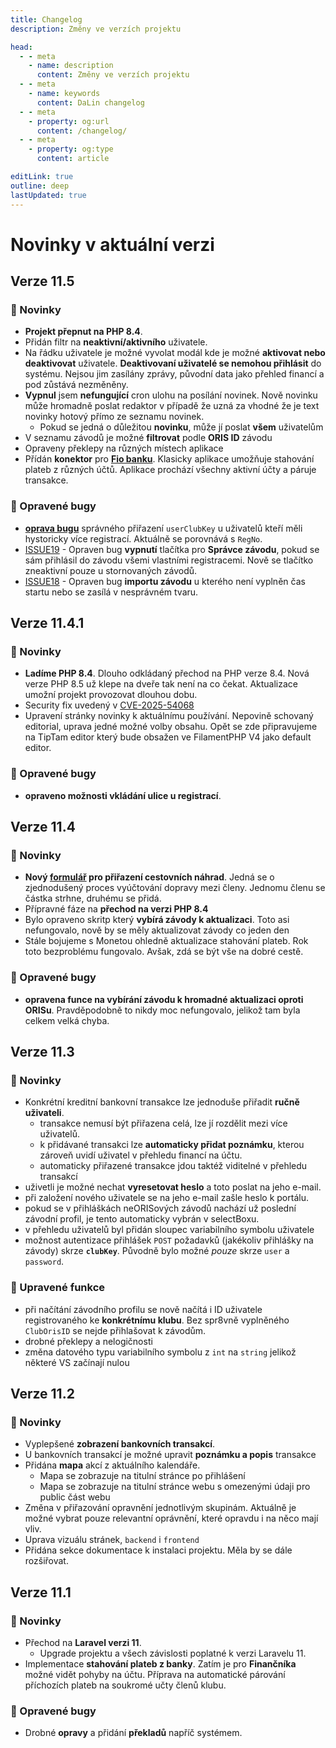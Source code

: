 ```yaml
---
title: Changelog
description: Změny ve verzích projektu

head:
  - - meta
    - name: description
      content: Změny ve verzích projektu
  - - meta
    - name: keywords
      content: DaLin changelog
  - - meta
    - property: og:url
      content: /changelog/
  - - meta
    - property: og:type
      content: article

editLink: true
outline: deep
lastUpdated: true
---
```


# Novinky v aktuální verzi

## Verze 11.5 <Badge type="info" text="13.08.2025" />

### :mega: Novinky
- **Projekt přepnut na PHP 8.4**.
- Přidán filtr na **neaktivní/aktivního** uživatele. 
- Na řádku uživatele je možné vyvolat modál kde je možné **aktivovat nebo deaktivovat** uživatele. **Deaktivovaní uživatelé se nemohou přihlásit** do systému. Nejsou jim zasílány zprávy, původní data jako přehled financí a pod zůstává nezměněny.
- **Vypnul** jsem **nefungující** cron ulohu na posílání novinek. Nově novinku může hromadně poslat redaktor v případě že uzná za vhodné že je text novinky hotový přímo ze seznamu novinek.
  - Pokud se jedná o důležitou **novinku**, může jí poslat **všem** uživatelům
- V seznamu závodů je možné **filtrovat** podle **ORIS ID** závodu
- Opraveny překlepy na různých místech aplikace
- Přídán **konektor** pro **[Fio banku](https://github.com/jZejda/dalin/issues/16)**. Klasicky aplikace umožňuje stahování plateb z různých účtů. Aplikace prochází všechny aktivní účty a páruje transakce.

### :wrench: Opravené bugy
- **[oprava bugu](https://github.com/jZejda/dalin/commit/0611ce8c1e755013a20efbd3839cee1005c2b7d5)** správného přiřazení `userClubKey` u uživatelů kteří měli hystoricky více registrací. Aktuálně se porovnává s `RegNo`.
- [ISSUE19](https://github.com/jZejda/dalin/issues/19) - Opraven bug **vypnutí** tlačítka pro **Správce závodu**, pokud se sám přihlásil do závodu všemi vlastními registracemi. Nově se tlačítko zneaktivní pouze u stornovaných závodů.
- [ISSUE18](https://github.com/jZejda/dalin/issues/18) - Opraven bug **importu závodu** u kterého není vyplněn čas startu nebo se zasílá v nesprávném tvaru.

## Verze 11.4.1 <Badge type="info" text="28.07.2025" />

### :mega: Novinky
- **Ladíme PHP 8.4**. Dlouho odkládaný přechod na PHP verze 8.4. Nová verze PHP 8.5 už klepe na dveře tak není na co čekat. Aktualizace umožní projekt provozovat dlouhou dobu.
- Security fix uvedený v [CVE-2025-54068](https://github.com/advisories/GHSA-29cq-5w36-x7w3)
- Upravení stránky novinky k aktuálnímu používání. Nepovině schovaný editorial, uprava jedné možné volby obsahu. Opět se zde připravujeme na TipTam editor který bude obsažen ve FilamentPHP V4 jako default editor.

### :wrench: Opravené bugy
- **opraveno možnosti vkládání ulice u registrací**.


## Verze 11.4 <Badge type="info" text="09.06.2025" />

### :mega: Novinky
- **Nový [formulář](https://jirizejda.cz/dalin/napoveda/jednoduche-cestovni-vyrovnani.html) pro přiřazení cestovních náhrad**. Jedná se o zjednodušený proces vyúčtování dopravy mezi členy. Jednomu členu se částka strhne, druhému se přidá.
- Přípravné fáze na **přechod na verzi PHP 8.4**
- Bylo opraveno skritp který **vybírá závody k aktualizaci**. Toto asi nefungovalo, nově by se měly aktualizovat závody co jeden den
- Stále bojujeme s Monetou ohledně aktualizace stahování plateb. Rok toto bezproblému fungovalo. Avšak, zdá se být vše na dobré cestě.

### :wrench: Opravené bugy
- **opravena funce na vybírání závodu k hromadné aktualizaci oproti ORISu**. Pravděpodobně to nikdy moc nefungovalo, jelikož tam byla celkem velká chyba.


## Verze 11.3 <Badge type="info" text="03.01.2025" />

### :mega: Novinky
- Konkrétní kreditní bankovní transakce lze jednoduše přiřadit **ručně uživateli**.
    - transakce nemusí být přiřazena celá, lze jí rozdělit mezi více uživatelů.
    - k přidávané transakci lze **automaticky přidat poznámku**, kterou zároveň uvidí uživatel v přehledu financí na účtu.
    - automaticky přiřazené transakce jdou taktéž viditelné v přehledu transakcí
- uživetli je možné nechat **vyresetovat heslo** a toto poslat na jeho e-mail.
- při založení nového uživatele se na jeho e-mail zašle heslo k portálu.
- pokud se v přihláškách neORISových závodů nachází už poslední závodní profil, je tento automaticky vybrán v selectBoxu.
- v přehledu uživatelů byl přidán sloupec variabilního symbolu uživatele
- možnost autentizace přihlášek `POST` požadavků (jakékoliv přihlášky na závody) skrze **`clubKey`**. Původně bylo možné _pouze_ skrze `user` a `password`.

### :wrench: Upravené funkce
- při načítání závodního profilu se nově načítá i ID uživatele registrovaného ke **konkrétnímu klubu**. Bez spr8vně vyplněného `ClubOrisID` se nejde přihlašovat k závodům.
- drobné překlepy a nelogičnosti
- změna datového typu variabilního symbolu z `int` na `string` jelikož některé VS začínají nulou

## Verze 11.2 <Badge type="info" text="18.09.2024" />

### :mega: Novinky
- Vyplepšené **zobrazení bankovních transakcí**.
- U bankovních transakcí je možné upravit **poznámku a popis** transakce
- Přidána **mapa** akcí z aktuálního kalendáře.
  - Mapa se zobrazuje na titulní stránce po přihlášení
  - Mapa se zobrazuje na titulní stránce webu s omezenými údaji pro public část webu
- Změna v přiřazování opravnění jednotlivým skupinám. Aktuálně je možné vybrat pouze relevantní oprávnění, které opravdu i na něco mají vliv.
- Uprava vizuálu stránek, `backend` i `frontend`
- Přidána sekce dokumentace k instalaci projektu. Měla by se dále rozšiřovat.


## Verze 11.1 <Badge type="info" text="12.06.2024" />

### :mega: Novinky
- Přechod na **Laravel verzi 11**.
  - Upgrade projektu a všech závislosti poplatné k verzi Laravelu 11.
- Implementace **stahování plateb z banky**. Zatím je pro **Finančníka** možné vidět pohyby na účtu. Příprava na automatické párování příchozích plateb na soukromé učty členů klubu.

### :wrench: Opravené bugy
- Drobné **opravy** a přidání **překladů** napříč systémem.